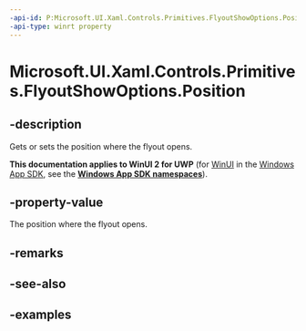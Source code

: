 ```yaml
---
-api-id: P:Microsoft.UI.Xaml.Controls.Primitives.FlyoutShowOptions.Position
-api-type: winrt property
---
```


<!-- Property syntax.
public IReference<Point> Position { get;  set; }
-->

# Microsoft.UI.Xaml.Controls.Primitives.FlyoutShowOptions.Position

## -description

Gets or sets the position where the flyout opens.

**This documentation applies to WinUI 2 for UWP** (for [WinUI](/windows/apps/winui/winui3/) in the [Windows App SDK](/windows/apps/windows-app-sdk/), see the **[Windows App SDK namespaces](/windows/windows-app-sdk/api/winrt/)**).

## -property-value

The position where the flyout opens.

## -remarks

## -see-also

## -examples


